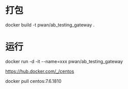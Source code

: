 # 打包
docker build -t pwan/ab_testing_gateway .

# 运行
docker run -d -it --name=xxx pwan/ab_testing_gateway

https://hub.docker.com/_/centos

docker pull centos:7.6.1810